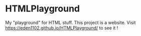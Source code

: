 # HTMLPlayground
My "playground" for HTML stuff.
This project is a website. Visit https://eden1102.github.io/HTMLPlayground/ to see it !
